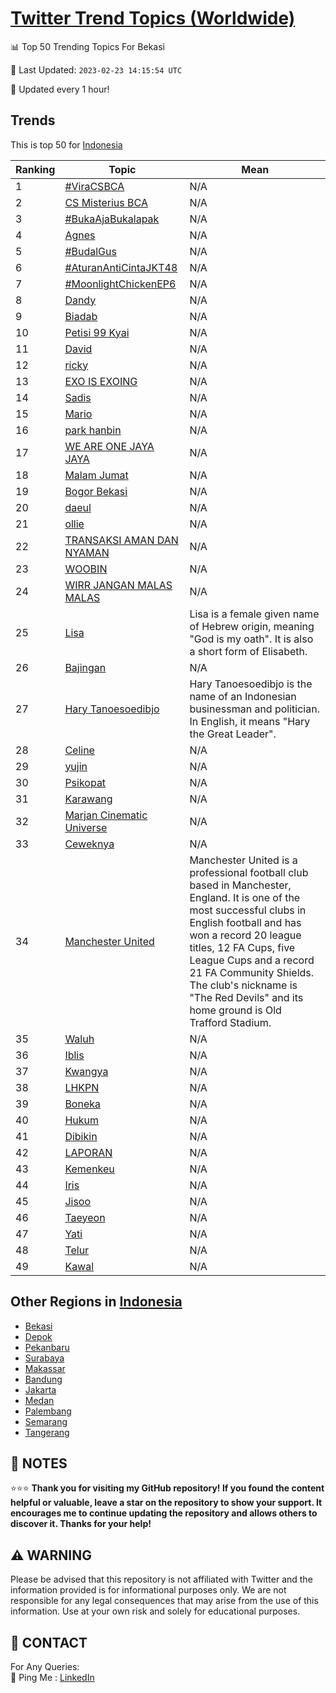 [Twitter Trend Topics (Worldwide)](https://github.com/ErcinDedeoglu/Twitter-Trend-Topics)
==========


📊 Top 50 Trending Topics For Bekasi

📆 Last Updated: `2023-02-23 14:15:54 UTC`

🔧 Updated every 1 hour!


## Trends

This is top 50 for [Indonesia](</Indonesia>)

| Ranking | Topic | Mean |
| ------- | ------------ | ------------ |
| 1 | [#ViraCSBCA](http://twitter.com/search?q=%23ViraCSBCA) | N/A |
| 2 | [CS Misterius BCA](http://twitter.com/search?q=CS+Misterius+BCA) | N/A |
| 3 | [#BukaAjaBukalapak](http://twitter.com/search?q=%23BukaAjaBukalapak) | N/A |
| 4 | [Agnes](http://twitter.com/search?q=Agnes) | N/A |
| 5 | [#BudalGus](http://twitter.com/search?q=%23BudalGus) | N/A |
| 6 | [#AturanAntiCintaJKT48](http://twitter.com/search?q=%23AturanAntiCintaJKT48) | N/A |
| 7 | [#MoonlightChickenEP6](http://twitter.com/search?q=%23MoonlightChickenEP6) | N/A |
| 8 | [Dandy](http://twitter.com/search?q=Dandy) | N/A |
| 9 | [Biadab](http://twitter.com/search?q=Biadab) | N/A |
| 10 | [Petisi 99 Kyai](http://twitter.com/search?q=Petisi+99+Kyai) | N/A |
| 11 | [David](http://twitter.com/search?q=David) | N/A |
| 12 | [ricky](http://twitter.com/search?q=ricky) | N/A |
| 13 | [EXO IS EXOING](http://twitter.com/search?q=EXO+IS+EXOING) | N/A |
| 14 | [Sadis](http://twitter.com/search?q=Sadis) | N/A |
| 15 | [Mario](http://twitter.com/search?q=Mario) | N/A |
| 16 | [park hanbin](http://twitter.com/search?q=park+hanbin) | N/A |
| 17 | [WE ARE ONE JAYA JAYA](http://twitter.com/search?q=WE+ARE+ONE+JAYA+JAYA) | N/A |
| 18 | [Malam Jumat](http://twitter.com/search?q=Malam+Jumat) | N/A |
| 19 | [Bogor Bekasi](http://twitter.com/search?q=Bogor+Bekasi) | N/A |
| 20 | [daeul](http://twitter.com/search?q=daeul) | N/A |
| 21 | [ollie](http://twitter.com/search?q=ollie) | N/A |
| 22 | [TRANSAKSI AMAN DAN NYAMAN](http://twitter.com/search?q=TRANSAKSI+AMAN+DAN+NYAMAN) | N/A |
| 23 | [WOOBIN](http://twitter.com/search?q=WOOBIN) | N/A |
| 24 | [WIRR JANGAN MALAS MALAS](http://twitter.com/search?q=WIRR+JANGAN+MALAS+MALAS) | N/A |
| 25 | [Lisa](http://twitter.com/search?q=Lisa) | Lisa is a female given name of Hebrew origin, meaning "God is my oath". It is also a short form of Elisabeth. |
| 26 | [Bajingan](http://twitter.com/search?q=Bajingan) | N/A |
| 27 | [Hary Tanoesoedibjo](http://twitter.com/search?q=Hary+Tanoesoedibjo) | Hary Tanoesoedibjo is the name of an Indonesian businessman and politician. In English, it means "Hary the Great Leader". |
| 28 | [Celine](http://twitter.com/search?q=Celine) | N/A |
| 29 | [yujin](http://twitter.com/search?q=yujin) | N/A |
| 30 | [Psikopat](http://twitter.com/search?q=Psikopat) | N/A |
| 31 | [Karawang](http://twitter.com/search?q=Karawang) | N/A |
| 32 | [Marjan Cinematic Universe](http://twitter.com/search?q=Marjan+Cinematic+Universe) | N/A |
| 33 | [Ceweknya](http://twitter.com/search?q=Ceweknya) | N/A |
| 34 | [Manchester United](http://twitter.com/search?q=Manchester+United) | Manchester United is a professional football club based in Manchester, England. It is one of the most successful clubs in English football and has won a record 20 league titles, 12 FA Cups, five League Cups and a record 21 FA Community Shields. The club's nickname is "The Red Devils" and its home ground is Old Trafford Stadium. |
| 35 | [Waluh](http://twitter.com/search?q=Waluh) | N/A |
| 36 | [Iblis](http://twitter.com/search?q=Iblis) | N/A |
| 37 | [Kwangya](http://twitter.com/search?q=Kwangya) | N/A |
| 38 | [LHKPN](http://twitter.com/search?q=LHKPN) | N/A |
| 39 | [Boneka](http://twitter.com/search?q=Boneka) | N/A |
| 40 | [Hukum](http://twitter.com/search?q=Hukum) | N/A |
| 41 | [Dibikin](http://twitter.com/search?q=Dibikin) | N/A |
| 42 | [LAPORAN](http://twitter.com/search?q=LAPORAN) | N/A |
| 43 | [Kemenkeu](http://twitter.com/search?q=Kemenkeu) | N/A |
| 44 | [Iris](http://twitter.com/search?q=Iris) | N/A |
| 45 | [Jisoo](http://twitter.com/search?q=Jisoo) | N/A |
| 46 | [Taeyeon](http://twitter.com/search?q=Taeyeon) | N/A |
| 47 | [Yati](http://twitter.com/search?q=Yati) | N/A |
| 48 | [Telur](http://twitter.com/search?q=Telur) | N/A |
| 49 | [Kawal](http://twitter.com/search?q=Kawal) | N/A |



## Other Regions in [Indonesia](</Indonesia>)

* [Bekasi](</Indonesia/Bekasi.md>)
* [Depok](</Indonesia/Depok.md>)
* [Pekanbaru](</Indonesia/Pekanbaru.md>)
* [Surabaya](</Indonesia/Surabaya.md>)
* [Makassar](</Indonesia/Makassar.md>)
* [Bandung](</Indonesia/Bandung.md>)
* [Jakarta](</Indonesia/Jakarta.md>)
* [Medan](</Indonesia/Medan.md>)
* [Palembang](</Indonesia/Palembang.md>)
* [Semarang](</Indonesia/Semarang.md>)
* [Tangerang](</Indonesia/Tangerang.md>)



## 📝 NOTES

⭐⭐⭐ **Thank you for visiting my GitHub repository! If you found the content helpful or valuable, leave a star on the repository to show your support. It encourages me to continue updating the repository and allows others to discover it. Thanks for your help!**


## ⚠️ WARNING

Please be advised that this repository is not affiliated with Twitter and the information provided is for informational purposes only. We are not responsible for any legal consequences that may arise from the use of this information. Use at your own risk and solely for educational purposes.


## 📨 CONTACT

 For Any Queries:  
            🏓 Ping Me : [LinkedIn](https://www.linkedin.com/in/ercindedeoglu/)

